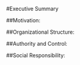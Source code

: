 
#Executive Summary 

 
##Motivation: 


##Organizational Structure: 



##Authority and Control:



##Social Responsibility: 



  

